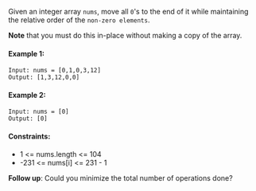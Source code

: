 Given an integer array `nums`, move all `0`'s to the end of it while maintaining the
relative order of the `non-zero elements`.

**Note** that you must do this in-place without making a copy of the array.

#### Example 1:
```
Input: nums = [0,1,0,3,12]
Output: [1,3,12,0,0]
```

#### Example 2:
```
Input: nums = [0]
Output: [0]
```

#### Constraints:

- 1 <= nums.length <= 104
- -231 <= nums[i] <= 231 - 1


**Follow up**: Could you minimize the total number of operations done?
